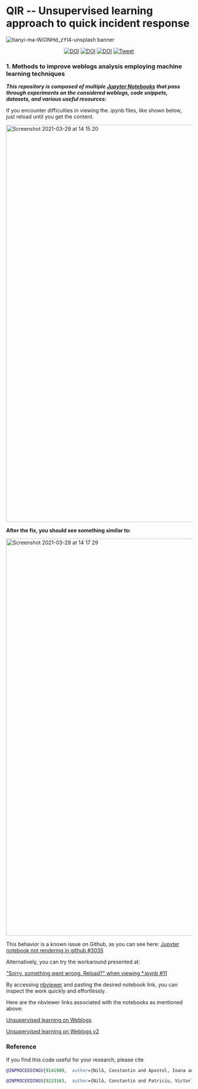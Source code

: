# QIR -- Unsupervised learning approach to quick incident response

![tianyi-ma-WiONHd_zYI4-unsplash banner](https://user-images.githubusercontent.com/69745175/121303210-7e8a2680-c903-11eb-822c-14185a9182ff.jpg)

<p align="center">
  <a href="https://doi.org/10.5281/zenodo.4915651"><img src="https://zenodo.org/badge/DOI/10.5281/zenodo.4915651.svg" alt="DOI"></a>
  <a href="https://doi.org/10.1109/COMM48946.2020.9141989"><img src="https://img.shields.io/badge/DOI-10.1109%2FCOMM48946.2020.9141989-blue" alt="DOI"></a>
  <a href="https://doi.org/10.1109/ECAI50035.2020.9223163"><img src="https://img.shields.io/badge/DOI-10.1109%2FECAI50035.2020.9223163-blue" alt="DOI"></a>
  <a href="https://twitter.com/intent/tweet?text=Useful+Snippets+for+Quick+Incident+Response+on+weblogs&amp;url=https%3A%2F%2Fgithub.com%2Fctinnil%2FQIR.git&amp;via=ctinnil">
      <img src="https://img.shields.io/twitter/url?url=https%3A%2F%2Fgithub.com%2Fctinnil%2FQIR.git" alt="Tweet">
  </a>
</p>

### 1. Methods to improve weblogs analysis employing machine learning techniques

***This repository is composed of multiple [Jupyter Notebooks](https://jupyter.org/try) that pass through experiments on the considered weblogs, code snippets, datasets, and various useful resources:***

If you encounter difficulties in viewing the .ipynb files, like shown below, just reload until you get the content. 

<img width="1079" alt="Screenshot 2021-03-29 at 14 15 20" src="https://user-images.githubusercontent.com/69745175/119089241-847e9d00-ba12-11eb-9cd4-cc71bcc060c3.png">

**After the fix, you should see something similar to:**

<img width="1079" alt="Screenshot 2021-03-29 at 14 17 29" src="https://user-images.githubusercontent.com/69745175/119089274-9102f580-ba12-11eb-8f65-559d63b42e97.png">

This behavior is a known issue on Github, as you can see here: [Jupyter notebook not rendering in github #3035](https://github.com/jupyter/notebook/issues/3035)

Alternatively, you can try the workaround presented at: 

["Sorry, something went wrong. Reload?" when viewing *.ipynb #11](https://github.com/iurisegtovich/PyTherm-applied-thermodynamics/issues/11)

By accessing [nbviewer](https://nbviewer.jupyter.org/) and pasting the desired notebook link, you can inspect the work quickly and effortlessly. 

Here are the nbviewer links associated with the notebooks as mentioned above:

[Unsupervised learning on Weblogs](https://nbviewer.jupyter.org/github/ctinnil/QIR/blob/master/unsupervised-learning-on-web-logs.ipynb)

[Unsupervised learning on Weblogs v2](https://nbviewer.jupyter.org/github/ctinnil/QIR/blob/master/unsupervised-learning-on-web-logs-v2.ipynb)

### Reference

If you find this code useful for your research, please cite

```BibTex
@INPROCEEDINGS{9141989,  author={Nilă, Constantin and Apostol, Ioana and Patriciu, Victor},  booktitle={2020 13th International Conference on Communications (COMM)},   title={Machine learning approach to quick incident response},   year={2020},  volume={},  number={},  pages={291-296},  doi={10.1109/COMM48946.2020.9141989}}
```
```BibTex
@INPROCEEDINGS{9223163,  author={Nilă, Constantin and Patriciu, Victor},  booktitle={2020 12th International Conference on Electronics, Computers and Artificial Intelligence (ECAI)},   title={Taking advantage of unsupervised learning in incident response},   year={2020},  volume={},  number={},  pages={1-6},  doi={10.1109/ECAI50035.2020.9223163}}
```
